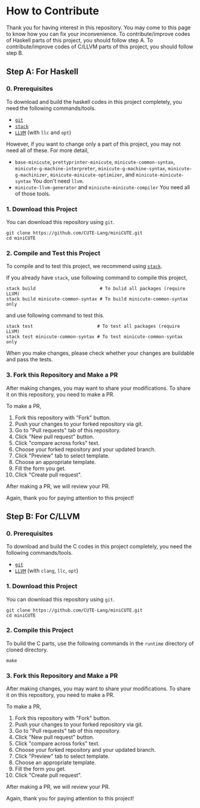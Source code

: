 # How to Contribute

Thank you for having interest in this repository. You may come to this page to know how you can fix your inconvenience. To contribute/improve codes of Haskell parts of this project, you should follow step A. To contribute/improve codes of C/LLVM parts of this project, you should follow step B.

## Step A: For Haskell

### 0. Prerequisites

To download and build the haskell codes in this project completely, you need the following commands/tools.

- [`git`][git]
- [`stack`][stack]
- [`LLVM`][LLVM] (with `llc` and `opt`)

However, if you want to change only a part of this project, you may not need all of these. For more detail,

- `base-minicute`, `prettyprinter-minicute`, `minicute-common-syntax`, `minicute-g-machine-interpreter`, `minicute-g-machine-syntax`, `minicute-g-machinizer`, `minicute-minicute-optimizer`, and `minicute-minicute-syntax`
  You don't need `llvm`.
- `minicute-llvm-generator` and `minicute-minicute-compiler`
  You need all of those tools.

### 1. Download this Project

You can download this repository using `git`.

``` shell
git clone https://github.com/CUTE-Lang/miniCUTE.git
cd miniCUTE
```

### 2. Compile and Test this Project

To compile and to test this project, we recommend using [`stack`](https://docs.haskellstack.org/en/stable/README/).

If you already have `stack`, use following command to compile this project,

``` shell
stack build                        # To bulid all packages (require LLVM)
stack build minicute-common-syntax # To build minicute-common-syntax only
```

and use following command to test this.

``` shell
stack test                        # To test all packages (require LLVM)
stack test minicute-common-syntax # To test minicute-common-syntax only
```

When you make changes, please check whether your changes are buildable and pass the tests.

### 3. Fork this Repository and Make a PR

After making changes, you may want to share your modifications. To share it on this repository, you need to make a PR.

To make a PR,

1. Fork this repository with "Fork" button.
1. Push your changes to your forked repository via git.
1. Go to "Pull requests" tab of this repository.
1. Click "New pull request" button.
1. Click "compare across forks" text.
1. Choose your forked repository and your updated branch.
1. Click "Preview" tab to select template.
1. Choose an appropriate template.
1. Fill the form you get.
1. Click "Create pull request".

After making a PR, we will review your PR.

Again, thank you for paying attention to this project!

## Step B: For C/LLVM

### 0. Prerequisites

To download and build the C codes in this project completely, you need the following commands/tools.

- [`git`][git]
- [`LLVM`][LLVM] (with `clang`, `llc`, `opt`)

### 1. Download this Project

You can download this repository using `git`.

``` shell
git clone https://github.com/CUTE-Lang/miniCUTE.git
cd miniCUTE
```

### 2. Compile this Project

To build the C parts, use the following commands in the `runtime` directory of cloned directory.

```
make
```

### 3. Fork this Repository and Make a PR

After making changes, you may want to share your modifications. To share it on this repository, you need to make a PR.

To make a PR,

1. Fork this repository with "Fork" button.
1. Push your changes to your forked repository via git.
1. Go to "Pull requests" tab of this repository.
1. Click "New pull request" button.
1. Click "compare across forks" text.
1. Choose your forked repository and your updated branch.
1. Click "Preview" tab to select template.
1. Choose an appropriate template.
1. Fill the form you get.
1. Click "Create pull request".

After making a PR, we will review your PR.

Again, thank you for paying attention to this project!

[git]: https://git-scm.com/
[stack]: https://docs.haskellstack.org/
[LLVM]: https://llvm.org/
